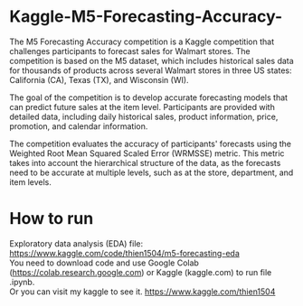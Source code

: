 # Kaggle-M5-Forecasting-Accuracy-
The M5 Forecasting Accuracy competition is a Kaggle competition that challenges participants to forecast sales for Walmart stores. The competition is based on the M5 dataset, which includes historical sales data for thousands of products across several Walmart stores in three US states: California (CA), Texas (TX), and Wisconsin (WI).

The goal of the competition is to develop accurate forecasting models that can predict future sales at the item level. Participants are provided with detailed data, including daily historical sales, product information, price, promotion, and calendar information.

The competition evaluates the accuracy of participants' forecasts using the Weighted Root Mean Squared Scaled Error (WRMSSE) metric. This metric takes into account the hierarchical structure of the data, as the forecasts need to be accurate at multiple levels, such as at the store, department, and item levels.

# How to run
Exploratory data analysis (EDA) file: https://www.kaggle.com/code/thien1504/m5-forecasting-eda <br>
You need to download code and use Google Colab (https://colab.research.google.com) or Kaggle (kaggle.com) to run file .ipynb. <br>
Or you can visit my kaggle to see it. https://www.kaggle.com/thien1504
